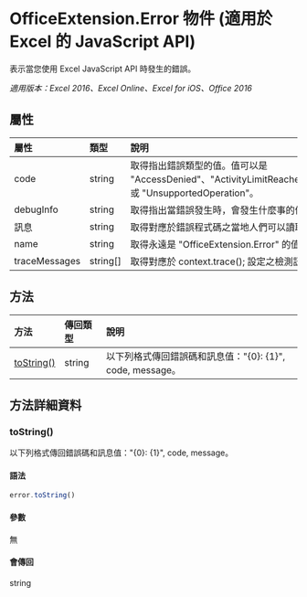 ﻿# OfficeExtension.Error 物件 (適用於 Excel 的 JavaScript API)

表示當您使用 Excel JavaScript API 時發生的錯誤。

_適用版本：Excel 2016、Excel Online、Excel for iOS、Office 2016_

## 屬性
| 屬性	     | 類型	   |說明
|:---------------|:--------|:----------|
|code|string|取得指出錯誤類型的值。值可以是 "AccessDenied"、"ActivityLimitReached"、"BadPassword"、"GeneralException"、"InsertDeleteConflict"、"InvalidArgument"、"InvalidBinding"、"InvalidOperation"、"InvalidReference"、"InvalidSelection"、"ItemAlreadyExists"、"ItemNotFound"、"NotImplemented" 或 "UnsupportedOperation"。 |
|debugInfo|string|取得指出當錯誤發生時，會發生什麼事的值。這個值只適用於在開發/偵錯期間。  |
|訊息 |string| 取得對應於錯誤程式碼之當地人們可以讀取的字串。|
|name |string| 取得永遠是 "OfficeExtension.Error" 的值。 |
|traceMessages |string[]| 取得對應於 context.trace(); 設定之檢測訊息的值陣列 |

## 方法

| 方法           | 傳回類型    |說明|
|:---------------|:--------|:----------|
|[toString()](#tostring)|string|以下列格式傳回錯誤碼和訊息值："{0}: {1}", code, message。|

## 方法詳細資料

### toString()
以下列格式傳回錯誤碼和訊息值："{0}: {1}", code, message。

#### 語法
```js
error.toString()
```

#### 參數
無

#### 會傳回
string

